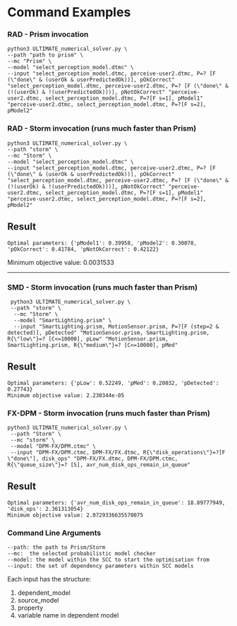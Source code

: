 # Command Examples

### RAD - Prism invocation
     
    python3 ULTIMATE_numerical_solver.py \
    --path "path to prism" \
    --mc "Prism" \
    --model "select_perception_model.dtmc" \
    --input "select_perception_model.dtmc, perceive-user2.dtmc, P=? [F (\"done\" & (userOk & userPredictedOk))], pOkCorrect" "select_perception_model.dtmc, perceive-user2.dtmc, P=? [F (\"done\" & (!(userOk) & !(userPredictedOk)))], pNotOkCorrect" "perceive-user2.dtmc, select_perception_model.dtmc, P=?[F s=1], pModel1" "perceive-user2.dtmc, select_perception_model.dtmc, P=?[F s=2], pModel2"


### RAD - Storm invocation (runs much faster than Prism)
    python3 ULTIMATE_numerical_solver.py \
    --path "storm" \
    --mc "Storm" \
    --model "select_perception_model.dtmc" \
    --input "select_perception_model.dtmc, perceive-user2.dtmc, P=? [F (\"done\" & (userOk & userPredictedOk))], pOkCorrect" "select_perception_model.dtmc, perceive-user2.dtmc, P=? [F (\"done\" & (!(userOk) & !(userPredictedOk)))], pNotOkCorrect" "perceive-user2.dtmc, select_perception_model.dtmc, P=?[F s=1], pModel1" "perceive-user2.dtmc, select_perception_model.dtmc, P=?[F s=2], pModel2"

## Result
    Optimal parameters: {'pModel1': 0.39958, 'pModel2': 0.30078, 'pOkCorrect': 0.41784, 'pNotOkCorrect': 0.42122}
Minimum objective value: 0.0031533

---


### SMD - Storm invocation (runs much faster than Prism)
     python3 ULTIMATE_numerical_solver.py \
     --path "storm" \
      --mc "Storm" \
      --model "SmartLighting.prism" \
      --input "SmartLighting.prism, MotionSensor.prism, P=?[F (step=2 & detected)], pDetected" "MotionSensor.prism, SmartLighting.prism, R{\"low\"}=? [C<=10000], pLow" "MotionSensor.prism, SmartLighting.prism, R{\"medium\"}=? [C<=10000], pMed" 

## Result
    Optimal parameters: {'pLow': 0.52249, 'pMed': 0.20032, 'pDetected': 0.27743}
    Minimum objective value: 2.230344e-05

### FX-DPM - Storm invocation (runs much faster than Prism)

    python3 ULTIMATE_numerical_solver.py \
     --path "Storm" \
     --mc "storm" \
     --model "DPM-FX/DPM.ctmc" \
     --input "DPM-FX/DPM.ctmc, DPM-FX/FX.dtmc, R{\"disk_operations\"}=?[F \"done\"], disk_ops" "DPM-FX/FX.dtmc, DPM-FX/DPM.ctmc, R{\"queue_size\"}=? [S], avr_num_disk_ops_remain_in_queue" 
 

## Result
    Optimal parameters: {'avr_num_disk_ops_remain_in_queue': 18.89777949, 'disk_ops': 2.361313054}
    Minimum objective value: 2.0729336635570075



### Command Line Arguments
    
    --path: the path to Prism/Storm 
    --mc:  the selected probabilistic model checker
    --model: the model within the SCC to start the optimisation from
    --input: the set of dependency parameters within SCC models
    

Each input has the structure:
     
1) dependent_model
2) source_model
3) property
4) variable name in dependent model
